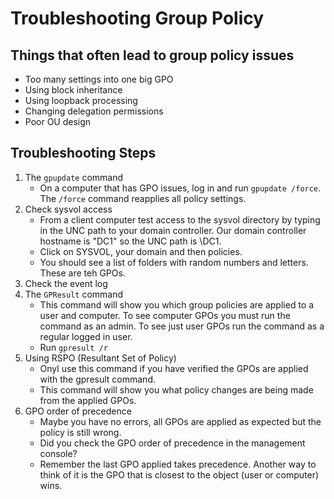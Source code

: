 # Troubleshooting Group Policy

## Things that often lead to group policy issues

- Too many settings into one big GPO
- Using block inheritance
- Using loopback processing
- Changing delegation permissions
- Poor OU design

## Troubleshooting Steps

1. The `gpupdate` command
    - On a computer that has GPO issues, log in and run `gpupdate /force`. The `/force` command reapplies all policy settings. 
2. Check sysvol access
    - From a client computer test access to the sysvol directory by typing in the UNC path to your domain controller. Our domain controller hostname is "DC1" so the UNC path is \\DC1. 
    - Click on SYSVOL, your domain and then policies. 
    - You should see a list of folders with random numbers and letters. These are teh GPOs. 
3. Check the event log
4. The `GPResult` command
    - This command will show you which group policies are applied to a user and computer. To see computer GPOs you must run the command as an admin. To see just user GPOs run the command as a regular logged in user.
    - Run `gpresult /r`
5. Using RSPO (Resultant Set of Policy)
    - Onyl use this command if you have verified the GPOs are applied with the gpresult command.
    - This command will show you what policy changes are being made from the applied GPOs. 
6. GPO order of precedence
    - Maybe you have no errors, all GPOs are applied as expected but the policy is still wrong. 
    - Did you check the GPO order of precedence in the management console?
    - Remember the last GPO applied takes precedence. Another way to think of it is the GPO that is closest to the object (user or computer) wins.